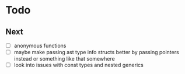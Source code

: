 # Todo

## Next

- [ ] anonymous functions
- [ ] maybe make passing ast type info structs better by passing pointers instead
      or something like that somewhere
- [ ] look into issues with const types and nested generics
